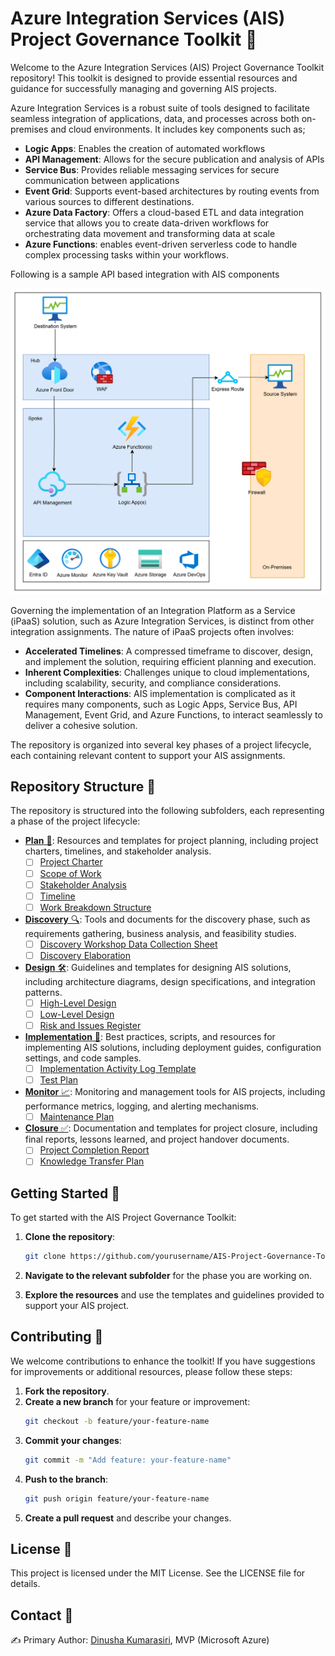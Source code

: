# Azure Integration Services (AIS) Project Governance Toolkit 🚀
Welcome to the Azure Integration Services (AIS) Project Governance Toolkit repository! This toolkit is designed to provide essential resources and guidance for successfully managing and governing AIS projects.

Azure Integration Services is a robust suite of tools designed to facilitate seamless integration of applications, data, and processes across both on-premises and cloud environments. It includes key components such as;

- **Logic Apps**: Enables the creation of automated workflows
- **API Management**: Allows for the secure publication and analysis of APIs
- **Service Bus**: Provides reliable messaging services for secure communication between applications
- **Event Grid**: Supports event-based architectures by routing events from various sources to different destinations.
- **Azure Data Factory**: Offers a cloud-based ETL and data integration service that allows you to create data-driven workflows for orchestrating data movement and transforming data at scale
- **Azure Functions**: enables event-driven serverless code to handle complex processing tasks within your workflows. 


Following is a sample API based integration with AIS components

![alt text](src/Images/image.png)

Governing the implementation of an Integration Platform as a Service (iPaaS) solution, such as Azure Integration Services, is distinct from other integration assignments. The nature of iPaaS projects often involves:

- **Accelerated Timelines**: A compressed timeframe to discover, design, and implement the solution, requiring efficient planning and execution.
- **Inherent Complexities**: Challenges unique to cloud implementations, including scalability, security, and compliance considerations.
- **Component Interactions**: AIS implementation is complicated as it requires many components, such as Logic Apps, Service Bus, API Management, Event Grid, and Azure Functions, to interact seamlessly to deliver a cohesive solution.

 The repository is organized into several key phases of a project lifecycle, each containing relevant content to support your AIS assignments.

## Repository Structure 📂

The repository is structured into the following subfolders, each representing a phase of the project lifecycle:

- [**Plan** 📅](src/1.Plan/README.md): Resources and templates for project planning, including project charters, timelines, and stakeholder analysis.
  - [ ] [Project Charter](src/1.Plan/Templates/Project_Charter_Template.md)
  - [ ] [Scope of Work](src/1.Plan/Templates/Scope_of_WorkTemplate.md)
  - [ ] [Stakeholder Analysis](src/1.Plan/Templates/Stakeholder_Analysis_Template.md)
  - [ ] [Timeline](src/1.Plan/Templates/Timeline_Template.md)
  - [ ] [Work Breakdown Structure](src/1.Plan/Templates/WBS_Template.md)

- [**Discovery** 🔍](src/2.Discovery/README.md): Tools and documents for the discovery phase, such as requirements gathering, business analysis, and feasibility studies.
  - [ ] [Discovery Workshop Data Collection Sheet](src/2.Discovery/Templates/Discovery_Workshop_Template.md)
  - [ ] [Discovery Elaboration](src/2.Discovery/Templates/Flowchart_Template.md)

- [**Design** 🛠️](src/3.Design/README.md): Guidelines and templates for designing AIS solutions, including architecture diagrams, design specifications, and integration patterns.
  - [ ] [High-Level Design](src/3.Design/Templates/HighLevel_Design_Template.md)
  - [ ] [Low-Level Design](src/3.Design/Templates/LowLevel_Design_Template.md)
  - [ ] [Risk and Issues Register](src/3.Design/Templates/Risks_Issues_Template.md)

- [**Implementation** 🚧](src/4.Implementation/README.md): Best practices, scripts, and resources for implementing AIS solutions, including deployment guides, configuration settings, and code samples.
  - [ ] [Implementation Activity Log Template](src/4.Implementation/Templates/Implementation_Activity_Log.md)
  - [ ] [Test Plan](src/4.Implementation/Templates/Test_Plan_Template.md)

- [**Monitor** 📈](src/5.Monitor/README.md): Monitoring and management tools for AIS projects, including performance metrics, logging, and alerting mechanisms.
  - [ ] [Maintenance Plan](src/5.Monitor/Templates/Maintenance_Plan_Template.md)

- [**Closure** ✅](src/6.Closure/README.md): Documentation and templates for project closure, including final reports, lessons learned, and project handover documents.
  - [ ] [Project Completion Report](src/6.Closure/Templates/Project_Completion_Template.md)
  - [ ] [Knowledge Transfer Plan](src/6.Closure/Templates/Knowledge_Transfer_Template.md)

## Getting Started 🏁

To get started with the AIS Project Governance Toolkit:

1. **Clone the repository**:
    ```bash
    git clone https://github.com/yourusername/AIS-Project-Governance-Toolkit.git
    ```

2. **Navigate to the relevant subfolder** for the phase you are working on.

3. **Explore the resources** and use the templates and guidelines provided to support your AIS project.

## Contributing 🤝

We welcome contributions to enhance the toolkit! If you have suggestions for improvements or additional resources, please follow these steps:

1. **Fork the repository**.
2. **Create a new branch** for your feature or improvement:
    ```bash
    git checkout -b feature/your-feature-name
    ```
3. **Commit your changes**:
    ```bash
    git commit -m "Add feature: your-feature-name"
    ```
4. **Push to the branch**:
    ```bash
    git push origin feature/your-feature-name
    ```
5. **Create a pull request** and describe your changes.

## License 📜

This project is licensed under the MIT License. See the LICENSE file for details.

## Contact 📧


✍️ Primary Author: [Dinusha Kumarasiri](mailto:kumarasiri048@gmail.com), MVP (Microsoft Azure)